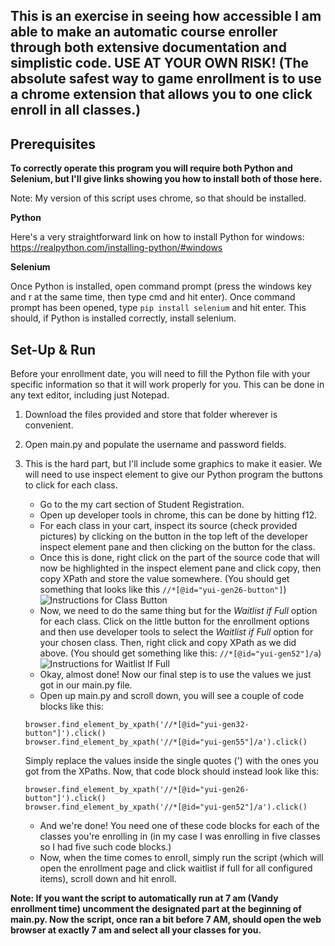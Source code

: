 ## This is an exercise in seeing how accessible I am able to make an automatic course enroller through both extensive documentation and simplistic code. USE AT YOUR OWN RISK! (The absolute safest way to game enrollment is to use a chrome extension that allows you to one click enroll in all classes.)

## Prerequisites 
**To correctly operate this program you will require both Python and Selenium, but I'll give links showing you how to install both of those here.**

Note: My version of this script uses chrome, so that should be installed.

**Python**

Here's a very straightforward link on how to install Python for windows: https://realpython.com/installing-python/#windows

**Selenium**

Once Python is installed, open command prompt (press the windows key and r at the same time, then type cmd and hit enter). 
Once command prompt has been opened, type `pip install selenium` and hit enter. This should, if Python is installed correctly, install selenium.

## Set-Up & Run
Before your enrollment date, you will need to fill the Python file with your specific information so that it will work properly for you. This can be done in any text editor, including just Notepad.

1. Download the files provided and store that folder wherever is convenient.
2. Open main.py and populate the username and password fields.
3. This is the hard part, but I'll include some graphics to make it easier. We will need to use inspect element to give our Python program the buttons to click for each class.

    - Go to the my cart section of Student Registration.
    - Open up developer tools in chrome, this can be done by hitting f12.
    - For each class in your cart, inspect its source (check provided pictures) by clicking on the button in the top left of the        developer inspect element pane and then clicking on the button for the class.
    - Once this is done, right click on the part of the source code that will now be highlighted in the inspect element pane and click copy, then copy XPath and store the value somewhere. (You should get something that looks like this `//*[@id="yui-gen26-button"]`) 
    ![Instructions for Class Button](https://i.imgur.com/esbQRV4.png)
    - Now, we need to do the same thing but for the *Waitlist if Full* option for each class. Click on the little button for the enrollment options and then use developer tools to select the *Waitlist if Full* option for your chosen class. Then, right click and copy XPath as we did above. (You should get something like this: `//*[@id="yui-gen52"]/a`)
    ![Instructions for Waitlist If Full](https://i.imgur.com/a1F6Jxt.png)
    - Okay, almost done! Now our final step is to use the values we just got in our main.py file.
    - Open up main.py and scroll down, you will see a couple of code blocks like this:
    ```
    browser.find_element_by_xpath('//*[@id="yui-gen32-button"]').click()
    browser.find_element_by_xpath('//*[@id="yui-gen55"]/a').click()
    ```
    Simply replace the values inside the single quotes (') with the ones you got from the XPaths. Now, that code block should instead look like this:
    ```
    browser.find_element_by_xpath('//*[@id="yui-gen26-button"]').click()
    browser.find_element_by_xpath('//*[@id="yui-gen52"]/a').click()
    ```
    - And we're done! You need one of these code blocks for each of the classes you're enrolling in (in my case I was enrolling in five classes so I had five such code blocks.)
    - Now, when the time comes to enroll, simply run the script (which will open the enrollment page and click waitlist if full for all configured items), scroll down and hit enroll. 
    
    
 **Note: If you want the script to automatically run at 7 am (Vandy enrollment time) uncomment the designated part at the beginning of main.py. Now the script, once ran a bit before 7 AM, should open the web browser at exactly 7 am and select all your classes for you.**
    

    
    



